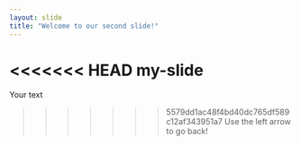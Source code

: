 ```yaml
---
layout: slide
title: "Welcome to our second slide!"
---
```

<<<<<<< HEAD
my-slide
=======
Your text
>>>>>>> 5579dd1ac48f4bd40dc765df589c12af343951a7
Use the left arrow to go back!
